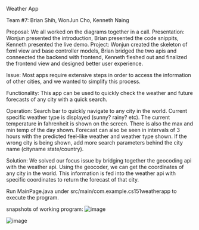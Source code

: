 Weather App

Team #7: Brian Shih, WonJun Cho, Kenneth Naing

Proposal: We all worked on the diagrams together in a call.
Presentation: Wonjun presented the introduction, Brian presented the code snippits, Kenneth presented the live demo.
Project: Wonjun created the skeleton of fxml view and base controller models, Brian bridged the two apis and conneected the backend with frontend, Kenneth fleshed out and finalized the frontend view and designed better user experience.


Issue: Most apps require extensive steps in order to access the information of other cities, and we wanted to simplify this process.

Functionality: This app can be used to quickly check the weather and future forecasts of any city with a quick search. 

Operation: Search bar to quickly navigate to any city in the world. Current specific weather type is displayed (sunny? rainy? etc). The current temperature in fahrenheit is shown on the screen. There is also the max and min temp of the day shown. 
           Forecast can also be seen in intervals of 3 hours with the predicted feel-like weather and weather type shown. If the wrong city is being shown, add more search parameters behind the city name (cityname state/country).

Solution: We solved our focus issue by bridging together the geocoding api with the weather api. Using the geocoder, we can get the coordinates of any city in the world. This information is fed into the weather api with specific coordinates to return
          the forecast of that city. 

Run MainPage.java under src/main/com.example.cs151weatherapp to execute the program.

snapshots of working program: 
![image](https://github.com/cho-wonjun/cs151-weatherapp/assets/79282102/bfed3e15-609b-4e0b-a77b-88ffbcd29b30)

![image](https://github.com/cho-wonjun/cs151-weatherapp/assets/79282102/a55037ec-5d7a-4098-b7e9-d1da9966a0f3)


